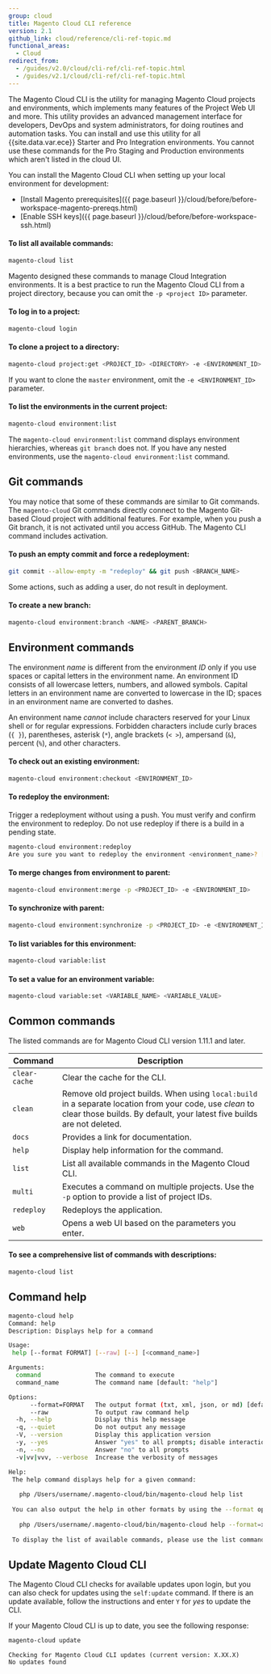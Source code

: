 ```yaml
---
group: cloud
title: Magento Cloud CLI reference
version: 2.1
github_link: cloud/reference/cli-ref-topic.md
functional_areas:
  - Cloud
redirect_from:
  - /guides/v2.0/cloud/cli-ref/cli-ref-topic.html
  - /guides/v2.1/cloud/cli-ref/cli-ref-topic.html
---
```


The Magento Cloud CLI is the utility for managing Magento Cloud projects and environments, which implements many features of the Project Web UI and more. This utility provides an advanced management interface for developers, DevOps and system administrators, for doing routines and automation tasks. You can install and use this utility for all {{site.data.var.ece}} Starter and Pro Integration environments. You cannot use these commands for the Pro Staging and Production environments which aren't listed in the cloud UI.

You can install the Magento Cloud CLI when setting up your local environment for development:

* [Install Magento prerequisites]({{ page.baseurl }}/cloud/before/before-workspace-magento-prereqs.html)
* [Enable SSH keys]({{ page.baseurl }}/cloud/before/before-workspace-ssh.html)

#### To list all available commands:

```bash
magento-cloud list
```

Magento designed these commands to manage Cloud Integration environments. It is a best practice to run the Magento Cloud CLI from a project directory, because you can omit the `-p <project ID>` parameter. 

#### To log in to a project:

```bash
magento-cloud login
```

#### To clone a project to a directory:

```bash
magento-cloud project:get <PROJECT_ID> <DIRECTORY> -e <ENVIRONMENT_ID>
```

If you want to clone the `master` environment, omit the `-e <ENVIRONMENT_ID>` parameter.

#### To list the environments in the current project:

```bash
magento-cloud environment:list
```

The `magento-cloud environment:list` command displays environment hierarchies, whereas `git branch` does not. If you have any nested environments, use the `magento-cloud environment:list` command.

## Git commands

You may notice that some of these commands are similar to Git commands. The `magento-cloud` Git commands directly connect to the Magento Git-based Cloud project with additional features. For example, when you push a Git branch, it is not activated until you access GitHub. The Magento CLI command includes activation.

#### To push an empty commit and force a redeployment:

```bash
git commit --allow-empty -m "redeploy" && git push <BRANCH_NAME>
```

Some actions, such as adding a user, do not result in deployment.

#### To create a new branch:

```bash
magento-cloud environment:branch <NAME> <PARENT_BRANCH>
```

## Environment commands

The environment _name_ is different from the environment _ID_ only if you use spaces or capital letters in the environment name. An environment ID consists of all lowercase letters, numbers, and allowed symbols. Capital letters in an environment name are converted to lowercase in the ID; spaces in an environment name are converted to dashes.

An environment name _cannot_ include characters reserved for your Linux shell or for regular expressions. Forbidden characters include curly braces (`{ }`), parentheses, asterisk (`*`), angle brackets (`< >`), ampersand (`&`), percent (`%`), and other characters.

#### To check out an existing environment:

```bash
magento-cloud environment:checkout <ENVIRONMENT_ID>
```

#### To redeploy the environment:

Trigger a redeployment without using a push. You must verify and confirm the environment to redeploy. Do not use redeploy if there is a build in a pending state. 

```bash
magento-cloud environment:redeploy
Are you sure you want to redeploy the environment <environment_name>? [Y/n]
```

#### To merge changes from environment to parent:

```bash
magento-cloud environment:merge -p <PROJECT_ID> -e <ENVIRONMENT_ID>
```

#### To synchronize with parent:

```bash
magento-cloud environment:synchronize -p <PROJECT_ID> -e <ENVIRONMENT_ID> {code|data}
```

#### To list variables for this environment:

```bash
magento-cloud variable:list
```

#### To set a value for an environment variable:

```bash
magento-cloud variable:set <VARIABLE_NAME> <VARIABLE_VALUE>
```

## Common commands 

The listed commands are for Magento Cloud CLI version 1.11.1 and later.

Command | Description
-------------- | ---------------
`clear-cache` | Clear the cache for the CLI.
`clean` | Remove old project builds. When using `local:build` in a separate location from your code, use _clean_ to clear those builds. By default, your latest five builds are not deleted.
`docs` | Provides a link for documentation.
`help` | Display help information for the command.
`list` | List all available commands in the Magento Cloud CLI.
`multi` | Executes a command on multiple projects. Use the `-p` option to provide a list of project IDs.
`redeploy` | Redeploys the application.
`web` | Opens a web UI based on the parameters you enter.

#### To see a comprehensive list of commands with descriptions:

```bash
magento-cloud list
```

## Command help

```bash
magento-cloud help
Command: help
Description: Displays help for a command

Usage:
 help [--format FORMAT] [--raw] [--] [<command_name>]

Arguments:
  command               The command to execute
  command_name          The command name [default: "help"]

Options:
      --format=FORMAT   The output format (txt, xml, json, or md) [default: "txt"]
      --raw             To output raw command help
  -h, --help            Display this help message
  -q, --quiet           Do not output any message
  -V, --version         Display this application version
  -y, --yes             Answer "yes" to all prompts; disable interaction
  -n, --no              Answer "no" to all prompts
  -v|vv|vvv, --verbose  Increase the verbosity of messages

Help:
 The help command displays help for a given command:
 
   php /Users/username/.magento-cloud/bin/magento-cloud help list
 
 You can also output the help in other formats by using the --format option:
 
   php /Users/username/.magento-cloud/bin/magento-cloud help --format=xml list
 
 To display the list of available commands, please use the list command.
```

## Update Magento Cloud CLI

The Magento Cloud CLI checks for available updates upon login, but you can also check for updates using the `self:update` command. If there is an update available, follow the instructions and enter `Y` for _yes_ to update the CLI.

If your Magento Cloud CLI is up to date, you see the following response:

```bash
magento-cloud update
```

```terminal
Checking for Magento Cloud CLI updates (current version: X.XX.X)
No updates found
```
